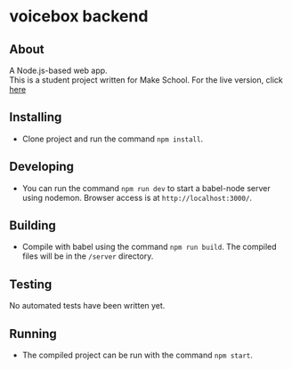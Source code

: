# voicebox backend

## About
A Node.js-based web app.  
This is a student project written for Make School.
For the live version, click [here](http://voiceboxx.herokuapp.com)
## Installing
* Clone project and run the command `npm install`.
## Developing
* You can run the command `npm run dev` to start a babel-node server using nodemon. Browser access is at `http://localhost:3000/`.
## Building
* Compile with babel using the command `npm run build`. The compiled files will be in
the `/server` directory.
## Testing
No automated tests have been written yet.
## Running
* The compiled project can be run with the command `npm start`.

